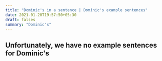 ```yaml
---
title: "Dominic's in a sentence | Dominic's example sentences"
date: 2021-01-20T19:57:50+05:30
draft: falses
summary: "Dominic's"
---
```

## Unfortunately, we have no example sentences for Dominic's                 
